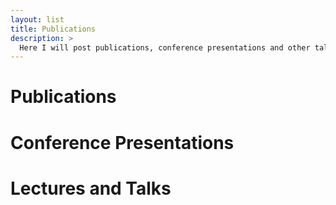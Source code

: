 ```yaml
---
layout: list
title: Publications
description: >
  Here I will post publications, conference presentations and other talks that I give.
---
```


# Publications

# Conference Presentations

# Lectures and Talks
